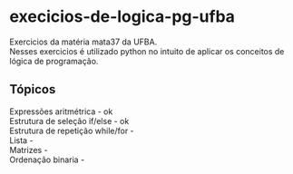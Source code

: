 # execicios-de-logica-pg-ufba
Exercicios da matéria mata37 da UFBA. <br>
Nesses exercicios  é utilizado python no intuito de aplicar os conceitos de lógica de programação.
<h2> Tópicos </h2>
Expressões aritmétrica - ok <br>
Estrutura de seleção if/else - ok <br>
Estrutura de repetição while/for - <br>
Lista - <br>
Matrizes - <br>
Ordenação binaria - <br>


